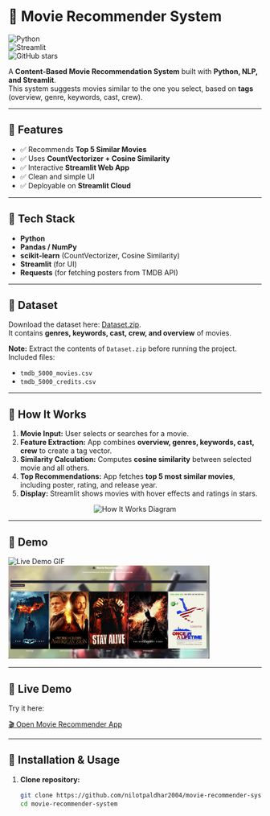 # 🎥 Movie Recommender System

![Python](https://img.shields.io/badge/Python-3.12-blue?logo=python&logoColor=white)  
![Streamlit](https://img.shields.io/badge/Streamlit-App-red?logo=streamlit&logoColor=white)  
![GitHub stars](https://img.shields.io/github/stars/nilotpaldhar2004/movie-recommender-system?style=social)  

A **Content-Based Movie Recommendation System** built with **Python, NLP, and Streamlit**.  
This system suggests movies similar to the one you select, based on **tags** (overview, genre, keywords, cast, crew).  

---

## 🔹 Features
- ✅ Recommends **Top 5 Similar Movies**  
- ✅ Uses **CountVectorizer + Cosine Similarity**  
- ✅ Interactive **Streamlit Web App**  
- ✅ Clean and simple UI  
- ✅ Deployable on **Streamlit Cloud**  

---

## 🔹 Tech Stack
- **Python**
- **Pandas / NumPy**
- **scikit-learn** (CountVectorizer, Cosine Similarity)
- **Streamlit** (for UI)
- **Requests** (for fetching posters from TMDB API)

---

## 🔹 Dataset
Download the dataset here: [Dataset.zip](https://github.com/nilotpaldhar2004/movie-recommender-system/raw/main/Dataset.zip).  
It contains **genres, keywords, cast, crew, and overview** of movies.  

**Note:** Extract the contents of `Dataset.zip` before running the project.  
Included files:
- `tmdb_5000_movies.csv`  
- `tmdb_5000_credits.csv`

---

## 🔹 How It Works

1. **Movie Input:** User selects or searches for a movie.  
2. **Feature Extraction:** App combines **overview, genres, keywords, cast, crew** to create a tag vector.  
3. **Similarity Calculation:** Computes **cosine similarity** between selected movie and all others.  
4. **Top Recommendations:** App fetches **top 5 most similar movies**, including poster, rating, and release year.  
5. **Display:** Streamlit shows movies with hover effects and ratings in stars.  

<p align="center">
  <img src="https://github.com/nilotpaldhar2004/movie-recommender-system/raw/main/Images/FlowDiagram.png" alt="How It Works Diagram" width="600"/>
</p>


---

## 🔹 Demo  

<p float="left">
  <img src="Images/Demo.gif" alt="Live Demo GIF" width="400"/>
  <img src="Images/Demo1.png" alt="Static Demo Image" width="400"/>
</p>

---

## 🔹 Live Demo

Try it here:  

[🎬 Open Movie Recommender App](https://movie-recommender-system-cma4qjqed65yausybn4vrd.streamlit.app/)

---

## 🔹 Installation & Usage

1. **Clone repository:**
   ```bash
   git clone https://github.com/nilotpaldhar2004/movie-recommender-system.git
   cd movie-recommender-system
